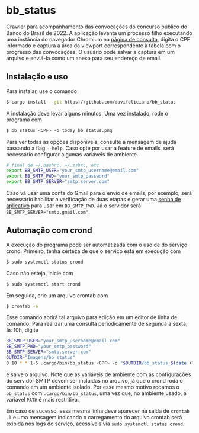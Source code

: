 # bb_status

Crawler para acompanhamento das convocações do concurso público do Banco do
Brasil de 2022. A aplicação levanta um processo filho executando uma instância
do navegador Chromium na
[página de consulta](https://www37.bb.com.br/portalbb/resultadoConcursos/resultadoconcursos/arh0.bbx),
digita o CPF informado e captura a área da viewport correspondente à tabela com
o progresso das convocações. O usuário pode salvar a captura em um arquivo e
enviá-la como um anexo para seu endereço de email.

## Instalação e uso

Para instalar, use o comando

```bash
$ cargo install --git https://github.com/davifeliciano/bb_status
```

A instalação deve levar alguns minutos. Uma vez instalado, rode o programa com

```bash
$ bb_status <CPF> -o today_bb_status.png
```

Para ver todas as opções disponíveis, consulte a mensagem de ajuda passando a
flag `--help`. Caso opte por usar a feature de emails, será necessário
configurar algumas variáveis de ambiente.

```bash
# final de ~/.bashrc, ~/.zshrc, etc
export BB_SMTP_USER="your_smtp_username@email.com"
export BB_SMTP_PWD="your_smtp_password"
export BB_SMTP_SERVER="smtp.server.com"
```

Caso vá usar uma conta do Gmail para o envio de emails, por exemplo, será
necessário habilitar a verificação de duas etapas e gerar uma
[senha de aplicativo](https://support.google.com/accounts/answer/185833)
para usar em `BB_SMTP_PWD`. Já o servidor será `BB_SMTP_SERVER="smtp.gmail.com"`.

## Automação com crond

A execução do programa pode ser automatizada com o uso de do serviço crond.
Primeiro, tenha certeza de que o serviço está em execução com

```bash
$ sudo systemctl status crond
```

Caso não esteja, inicie com

```bash
$ sudo systemctl start crond
```

Em seguida, crie um arquivo crontab com

```bash
$ crontab -e
```

Esse comando abrirá tal arquivo para edição em um editor de linha de comando.
Para realizar uma consulta periodicamente de segunda a sexta, às 10h, digite

```bash
BB_SMTP_USER="your_smtp_username@email.com"
BB_SMTP_PWD="your_smtp_password"
BB_SMTP_SERVER="smtp.server.com"
OUTDIR="Imagens/bb_status"
0 10 * * 1-5 .cargo/bin/bb_status <CPF> -o "$OUTDIR/bb_status_$(date +%Y%m%d).png" -e <EMAIL>
```

e salve o arquivo. Note que as variáveis de ambiente com as configurações do
servidor SMTP devem ser incluídas no arquivo, já que o crond roda o comando em
um ambiente isolado. Por esse mesmo motivo rodamos o `bb_status` com
`.cargo/bin/bb_status`, uma vez que, no ambiente usado, a variável `PATH` é mais
restritiva.

Em caso de sucesso, essa mesma linha deve aparecer na saída de `crontab -l` e
uma mensagem indicando o carregamento do arquivo crontab será exibida nos logs
do serviço, acessíveis via `sudo systemctl status crond`.
